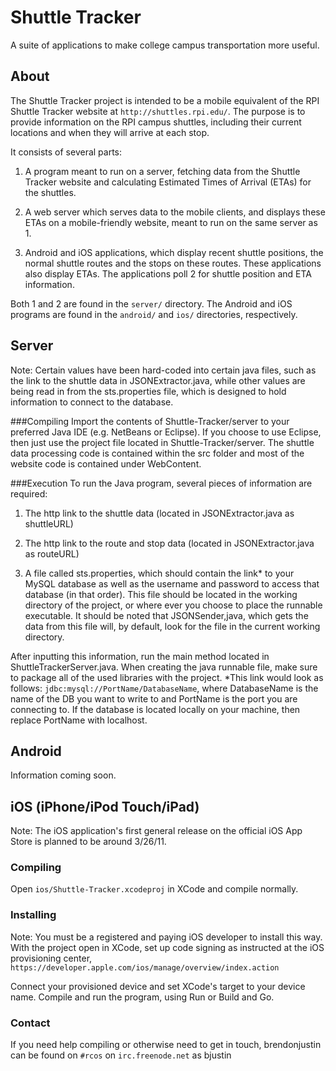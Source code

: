 # Shuttle Tracker
A suite of applications to make college campus transportation more useful.

## About
The Shuttle Tracker project is intended to be a mobile equivalent of the RPI Shuttle Tracker website at `http://shuttles.rpi.edu/`.  The purpose is to provide information on the RPI campus shuttles, including their current locations and when they will arrive at each stop.

It consists of several parts: 

1. A program meant to run on a server, fetching data from the Shuttle Tracker website and calculating Estimated Times of Arrival (ETAs) for the shuttles.

2. A web server which serves data to the mobile clients, and displays these ETAs on a mobile-friendly website, meant to run on the same server as 1.

3. Android and iOS applications, which display recent shuttle positions, the normal shuttle routes and the stops on these routes.  These applications also display ETAs.  The applications poll 2 for shuttle position and ETA information.

Both 1 and 2 are found in the `server/` directory.  The Android and iOS programs are found in the `android/` and `ios/` directories, respectively.

## Server
Note: Certain values have been hard-coded into certain java files, such as the link to the shuttle data in JSONExtractor.java, while other values are being read in from the sts.properties file, which is designed to hold information to connect to the database.

###Compiling
Import the contents of Shuttle-Tracker/server to your preferred Java IDE (e.g. NetBeans or Eclipse). If you choose to use Eclipse, then just use the project file located in Shuttle-Tracker/server. The shuttle data processing code is contained within the src folder and most of the website code is contained under WebContent.

###Execution
To run the Java program, several pieces of information are required:

1. The http link to the shuttle data (located in JSONExtractor.java as shuttleURL)

2. The http link to the route and stop data (located in JSONExtractor.java as routeURL)

3. A file called sts.properties, which should contain the link* to your MySQL database as well as the username and password to access that database (in that order). This file should be located in the working directory of the project, or where ever you choose to place the runnable executable. It should be noted that JSONSender,java, which gets the data from this file will, by default, look for the file in the current working directory.

After inputting this information, run the main method located in ShuttleTrackerServer.java. When creating the java runnable file, make sure to package all of the used libraries with the project.
*This link would look as follows: `jdbc:mysql://PortName/DatabaseName`, where DatabaseName is the name of the DB you want to write to and PortName is the port you are connecting to. If the database is located locally on your machine, then replace PortName with localhost.

## Android
Information coming soon.

## iOS (iPhone/iPod Touch/iPad)
Note: The iOS application's first general release on the official iOS App Store is planned to be around 3/26/11.

### Compiling
Open `ios/Shuttle-Tracker.xcodeproj` in XCode and compile normally.

### Installing
Note: You must be a registered and paying iOS developer to install this way.
With the project open in XCode, set up code signing as instructed at the iOS provisioning center, `https://developer.apple.com/ios/manage/overview/index.action`

Connect your provisioned device and set XCode's target to your device name.  Compile and run the program, using Run or Build and Go.

### Contact
If you need help compiling or otherwise need to get in touch, brendonjustin can be found on `#rcos` on `irc.freenode.net` as bjustin

